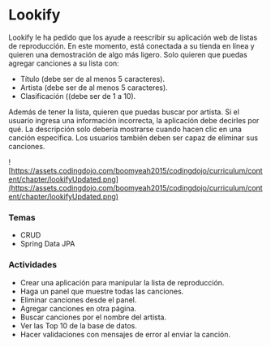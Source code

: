 # **Lookify**

Lookify le ha pedido que los ayude a reescribir su aplicación web de listas de reproducción. En este momento, está conectada a su tienda en línea y quieren una demostración de algo más ligero. Solo quieren que puedas agregar canciones a su lista con:

- Título (debe ser de al menos 5 caracteres).
- Artista (debe ser de al menos 5 caracteres).
- Clasificación ((debe ser de 1 a 10).

Además de tener la lista, quieren que puedas buscar por artista. Si el usuario ingresa una información incorrecta, la aplicación debe decirles por qué. La descripción solo debería mostrarse cuando hacen clic en una canción específica. Los usuarios también deben ser capaz de eliminar sus canciones.

![https://assets.codingdojo.com/boomyeah2015/codingdojo/curriculum/content/chapter/lookifyUpdated.png](https://assets.codingdojo.com/boomyeah2015/codingdojo/curriculum/content/chapter/lookifyUpdated.png)

### **Temas**

- CRUD
- Spring Data JPA

### **Actividades**

- Crear una aplicación para manipular la lista de reproducción.
- Haga un panel que muestre todas las canciones.
- Eliminar canciones desde el panel.
- Agregar canciones en otra página.
- Buscar canciones por el nombre del artista.
- Ver las Top 10 de la base de datos.
- Hacer validaciones con mensajes de error al enviar la canción.